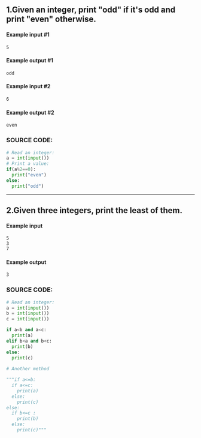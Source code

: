 ## 1.Given an integer, print "odd" if it's odd and print "even" otherwise.

#### Example input #1

```
5
```

#### Example output #1

```
odd
```


 #### Example input #2

```
6
```

#### Example output #2

```
even
```

### SOURCE CODE:
```python
# Read an integer:
a = int(input())
# Print a value:
if(a%2==0):
  print("even")
else:
  print("odd")
```



---------------------------------------------------------------------------------------------------------------------------------------



## 2.Given three integers, print the least of them.



#### Example input

```
5
3
7
```

#### Example output

```
3
```



### SOURCE CODE:

```python
# Read an integer:
a = int(input())
b = int(input())
c = int(input())

if a<b and a<c:
  print(a)
elif b<a and b<c:
  print(b)
else:
  print(c)
  
# Another method

"""if a<=b:
  if a<=c:
    print(a)
  else:
    print(c)
else:
  if b<=c :
    print(b)
  else:
    print(c)"""
```

